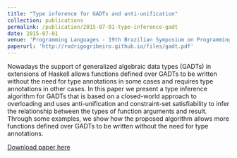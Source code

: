 ```yaml
---
title: "Type inference for GADTs and anti-unification"
collection: publications
permalink: /publication/2015-07-01-type-inference-gadt
date: 2015-07-01
venue: 'Programming Languages - 19th Brazilian Symposium on Programming Languages.'
paperurl: 'http://rodrigogribeiro.github.io/files/gadt.pdf'
---
```

Nowadays the support of generalized algebraic data types (GADTs) in extensions of Haskell 
allows functions defined over GADTs to be written without the need for type annotations in 
some cases and requires type annotations in other cases. In this paper we present a type 
inference algorithm for GADTs that is based on a closed-world approach to overloading and 
uses anti-unification and constraint-set satisfiability to infer the relationship between 
the types of function arguments and result. Through some examples, we show how the proposed 
algorithm allows more functions defined over GADTs to be written without the need for type annotations.

[Download paper here](http://rodrigogribeiro.github.io/files/gadt.pdf)
